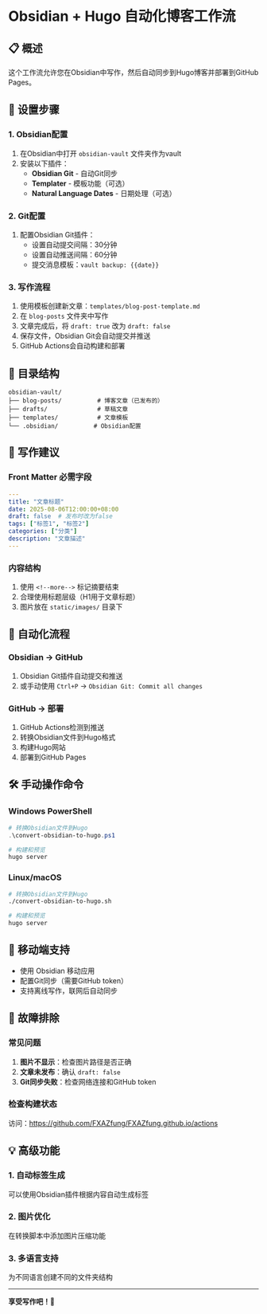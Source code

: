 # Obsidian + Hugo 自动化博客工作流

## 📋 概述
这个工作流允许您在Obsidian中写作，然后自动同步到Hugo博客并部署到GitHub Pages。

## 🚀 设置步骤

### 1. Obsidian配置
1. 在Obsidian中打开 `obsidian-vault` 文件夹作为vault
2. 安装以下插件：
   - **Obsidian Git** - 自动Git同步
   - **Templater** - 模板功能（可选）
   - **Natural Language Dates** - 日期处理（可选）

### 2. Git配置
1. 配置Obsidian Git插件：
   - 设置自动提交间隔：30分钟
   - 设置自动推送间隔：60分钟
   - 提交消息模板：`vault backup: {{date}}`

### 3. 写作流程
1. 使用模板创建新文章：`templates/blog-post-template.md`
2. 在 `blog-posts` 文件夹中写作
3. 文章完成后，将 `draft: true` 改为 `draft: false`
4. 保存文件，Obsidian Git会自动提交并推送
5. GitHub Actions会自动构建和部署

## 📁 目录结构
```
obsidian-vault/
├── blog-posts/          # 博客文章（已发布的）
├── drafts/              # 草稿文章
├── templates/           # 文章模板
└── .obsidian/          # Obsidian配置
```

## 📝 写作建议

### Front Matter 必需字段
```yaml
---
title: "文章标题"
date: 2025-08-06T12:00:00+08:00
draft: false  # 发布时改为false
tags: ["标签1", "标签2"]
categories: ["分类"]
description: "文章描述"
---
```

### 内容结构
1. 使用 `<!--more-->` 标记摘要结束
2. 合理使用标题层级（H1用于文章标题）
3. 图片放在 `static/images/` 目录下

## 🔄 自动化流程

### Obsidian → GitHub
1. Obsidian Git插件自动提交和推送
2. 或手动使用 `Ctrl+P` → `Obsidian Git: Commit all changes`

### GitHub → 部署
1. GitHub Actions检测到推送
2. 转换Obsidian文件到Hugo格式
3. 构建Hugo网站
4. 部署到GitHub Pages

## 🛠️ 手动操作命令

### Windows PowerShell
```powershell
# 转换Obsidian文件到Hugo
.\convert-obsidian-to-hugo.ps1

# 构建和预览
hugo server
```

### Linux/macOS
```bash
# 转换Obsidian文件到Hugo
./convert-obsidian-to-hugo.sh

# 构建和预览
hugo server
```

## 📱 移动端支持
- 使用 Obsidian 移动应用
- 配置Git同步（需要GitHub token）
- 支持离线写作，联网后自动同步

## 🔧 故障排除

### 常见问题
1. **图片不显示**：检查图片路径是否正确
2. **文章未发布**：确认 `draft: false`
3. **Git同步失败**：检查网络连接和GitHub token

### 检查构建状态
访问：https://github.com/FXAZfung/FXAZfung.github.io/actions

## 💡 高级功能

### 1. 自动标签生成
可以使用Obsidian插件根据内容自动生成标签

### 2. 图片优化
在转换脚本中添加图片压缩功能

### 3. 多语言支持
为不同语言创建不同的文件夹结构

---

**享受写作吧！🎉**
